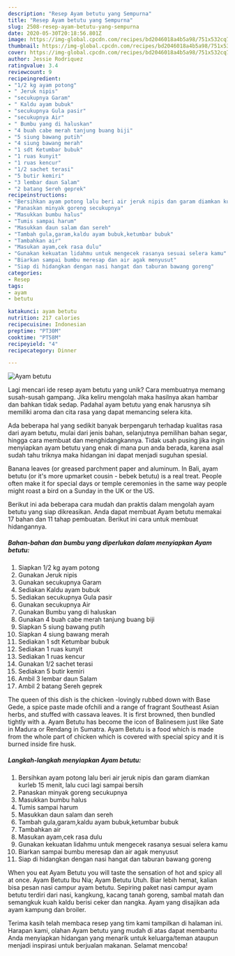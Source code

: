 ```yaml
---
description: "Resep Ayam betutu yang Sempurna"
title: "Resep Ayam betutu yang Sempurna"
slug: 2508-resep-ayam-betutu-yang-sempurna
date: 2020-05-30T20:18:56.801Z
image: https://img-global.cpcdn.com/recipes/bd2046018a4b5a98/751x532cq70/ayam-betutu-foto-resep-utama.jpg
thumbnail: https://img-global.cpcdn.com/recipes/bd2046018a4b5a98/751x532cq70/ayam-betutu-foto-resep-utama.jpg
cover: https://img-global.cpcdn.com/recipes/bd2046018a4b5a98/751x532cq70/ayam-betutu-foto-resep-utama.jpg
author: Jessie Rodriquez
ratingvalue: 3.4
reviewcount: 9
recipeingredient:
- "1/2 kg ayam potong"
- " Jeruk nipis"
- "secukupnya Garam"
- " Kaldu ayam bubuk"
- "secukupnya Gula pasir"
- "secukupnya Air"
- " Bumbu yang di haluskan"
- "4 buah cabe merah tanjung buang biji"
- "5 siung bawang putih"
- "4 siung bawang merah"
- "1 sdt Ketumbar bubuk"
- "1 ruas kunyit"
- "1 ruas kencur"
- "1/2 sachet terasi"
- "5 butir kemiri"
- "3 lembar daun Salam"
- "2 batang Sereh geprek"
recipeinstructions:
- "Bersihkan ayam potong lalu beri air jeruk nipis dan garam diamkan kurleb 15 menit, lalu cuci lagi sampai bersih"
- "Panaskan minyak goreng secukupnya"
- "Masukkan bumbu halus"
- "Tumis sampai harum"
- "Masukkan daun salam dan sereh"
- "Tambah gula,garam,kaldu ayam bubuk,ketumbar bubuk"
- "Tambahkan air"
- "Masukan ayam,cek rasa dulu"
- "Gunakan kekuatan lidahmu untuk mengecek rasanya sesuai selera kamu"
- "Biarkan sampai bumbu meresap dan air agak menyusut"
- "Siap di hidangkan dengan nasi hangat dan taburan bawang goreng"
categories:
- Resep
tags:
- ayam
- betutu

katakunci: ayam betutu 
nutrition: 217 calories
recipecuisine: Indonesian
preptime: "PT30M"
cooktime: "PT58M"
recipeyield: "4"
recipecategory: Dinner

---
```



![Ayam betutu](https://img-global.cpcdn.com/recipes/bd2046018a4b5a98/751x532cq70/ayam-betutu-foto-resep-utama.jpg)

Lagi mencari ide resep ayam betutu yang unik? Cara membuatnya memang susah-susah gampang. Jika keliru mengolah maka hasilnya akan hambar dan bahkan tidak sedap. Padahal ayam betutu yang enak harusnya sih memiliki aroma dan cita rasa yang dapat memancing selera kita.

Ada beberapa hal yang sedikit banyak berpengaruh terhadap kualitas rasa dari ayam betutu, mulai dari jenis bahan, selanjutnya pemilihan bahan segar, hingga cara membuat dan menghidangkannya. Tidak usah pusing jika ingin menyiapkan ayam betutu yang enak di mana pun anda berada, karena asal sudah tahu triknya maka hidangan ini dapat menjadi suguhan spesial.

Banana leaves (or greased parchment paper and aluminum. In Bali, ayam betutu (or it&#39;s more upmarket cousin - bebek betutu) is a real treat. People often make it for special days or temple ceremonies in the same way people might roast a bird on a Sunday in the UK or the US.


Berikut ini ada beberapa cara mudah dan praktis dalam mengolah ayam betutu yang siap dikreasikan. Anda dapat membuat Ayam betutu memakai 17 bahan dan 11 tahap pembuatan. Berikut ini cara untuk membuat hidangannya.

<!--inarticleads1-->

##### Bahan-bahan dan bumbu yang diperlukan dalam menyiapkan Ayam betutu:

1. Siapkan 1/2 kg ayam potong
1. Gunakan  Jeruk nipis
1. Gunakan secukupnya Garam
1. Sediakan  Kaldu ayam bubuk
1. Sediakan secukupnya Gula pasir
1. Gunakan secukupnya Air
1. Gunakan  Bumbu yang di haluskan
1. Gunakan 4 buah cabe merah tanjung buang biji
1. Siapkan 5 siung bawang putih
1. Siapkan 4 siung bawang merah
1. Sediakan 1 sdt Ketumbar bubuk
1. Sediakan 1 ruas kunyit
1. Sediakan 1 ruas kencur
1. Gunakan 1/2 sachet terasi
1. Sediakan 5 butir kemiri
1. Ambil 3 lembar daun Salam
1. Ambil 2 batang Sereh geprek


The queen of this dish is the chicken -lovingly rubbed down with Base Gede, a spice paste made ofchili and a range of fragrant Southeast Asian herbs, and stuffed with cassava leaves. It is first browned, then bundled tightly with a. Ayam Betutu has become the icon of Balinesem just like Sate in Madura or Rendang in Sumatra. Ayam Betutu is a food which is made from the whole part of chicken which is covered with special spicy and it is burned inside fire husk. 

<!--inarticleads2-->

##### Langkah-langkah menyiapkan Ayam betutu:

1. Bersihkan ayam potong lalu beri air jeruk nipis dan garam diamkan kurleb 15 menit, lalu cuci lagi sampai bersih
1. Panaskan minyak goreng secukupnya
1. Masukkan bumbu halus
1. Tumis sampai harum
1. Masukkan daun salam dan sereh
1. Tambah gula,garam,kaldu ayam bubuk,ketumbar bubuk
1. Tambahkan air
1. Masukan ayam,cek rasa dulu
1. Gunakan kekuatan lidahmu untuk mengecek rasanya sesuai selera kamu
1. Biarkan sampai bumbu meresap dan air agak menyusut
1. Siap di hidangkan dengan nasi hangat dan taburan bawang goreng


When you eat Ayam Betutu you will taste the sensation of hot and spicy all at once. Ayam Betutu Ibu Nia; Ayam Betutu Utuh. Biar lebih hemat, kalian bisa pesan nasi campur ayam betutu. Sepiring paket nasi campur ayam betutu terdiri dari nasi, kangkung, kacang tanah goreng, sambal matah dan semangkuk kuah kaldu berisi ceker dan nangka. Ayam yang disajikan ada ayam kampung dan broiler. 

Terima kasih telah membaca resep yang tim kami tampilkan di halaman ini. Harapan kami, olahan Ayam betutu yang mudah di atas dapat membantu Anda menyiapkan hidangan yang menarik untuk keluarga/teman ataupun menjadi inspirasi untuk berjualan makanan. Selamat mencoba!
